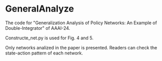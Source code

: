 # GeneralAnalyze

The code for "Generalization Analysis of Policy Networks: An Example of Double-Integrator" of AAAI-24.

Constructe_net.py is used for Fig. 4 and 5.

Only networks analized in the paper is presented. Readers can check the state-action pattern of each network.
